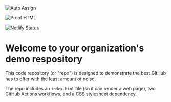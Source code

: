 ![Auto Assign](https://github.com/CCS-Creatives-Team/demo-repository/actions/workflows/auto-assign.yml/badge.svg)

![Proof HTML](https://github.com/CCS-Creatives-Team/demo-repository/actions/workflows/proof-html.yml/badge.svg)

[![Netlify Status](https://api.netlify.com/api/v1/badges/cafe9386-1874-4049-89a7-5d6ce235f46b/deploy-status)](https://app.netlify.com/sites/ccs-creatives-demo/deploys)

# Welcome to your organization's demo respository

This code repository (or "repo") is designed to demonstrate the best GitHub has to offer with the least amount of noise.

The repo includes an `index.html` file (so it can render a web page), two GitHub Actions workflows, and a CSS stylesheet dependency.
